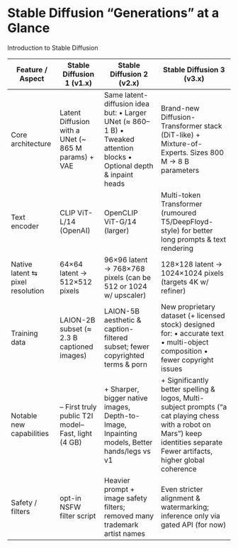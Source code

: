 # Stable Diffusion “Generations” at a Glance
Introduction to Stable Diffusion

| Feature / Aspect | Stable Diffusion 1 (v1.x) | Stable Diffusion 2 (v2.x) | Stable Diffusion 3 (v3.x) |
|------------------|---------------------------|---------------------------------|-----------------------|
| Core architecture | Latent Diffusion with a  UNet (~ 865 M params) + VAE | Same latent-diffusion idea but:  • Larger UNet (≈ 860–1 B)  • Tweaked attention blocks  • Optional depth & inpaint heads | Brand-new Diffusion-Transformer stack (DiT-like) + Mixture-of-Experts. Sizes 800 M → 8 B parameters |
| Text encoder | CLIP ViT-L/14 (OpenAI) | OpenCLIP ViT-G/14 (larger) | Multi-token Transformer (rumoured T5/DeepFloyd-style) for better long prompts & text rendering |
| Native latent ⇆ pixel resolution | 64×64 latent → 512×512 pixels | 96×96 latent → 768×768 pixels (can be 512 or 1024 w/ upscaler) | 128×128 latent → 1024×1024 pixels (targets 4K w/ refiner) |
| Training data | LAION-2B subset (≈ 2.3 B captioned images) | LAION-5B aesthetic & caption-filtered subset; fewer copyrighted terms & porn | New proprietary dataset (+ licensed stock) designed for:  • accurate text  • multi-object composition  • fewer copyright issues |
| Notable new capabilities | – First truly public T2I model– Fast, light (4 GB) | + Sharper, bigger native images, Depth-to-Image, Inpainting models, Better hands/legs vs v1 | + Significantly better spelling & logos, Multi-subject prompts (“a cat playing chess with a robot on Mars”) keep identities separate Fewer artifacts, higher global coherence |
| Safety / filters | opt-in NSFW filter script | Heavier prompt + image safety filters; removed many trademark artist names | Even stricter alignment & watermarking; inference only via gated API (for now) |

